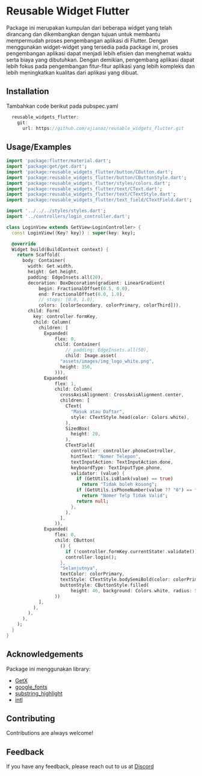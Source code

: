 # Reusable Widget Flutter

Package ini merupakan kumpulan dari beberapa widget yang telah dirancang dan dikembangkan dengan tujuan untuk membantu mempermudah proses pengembangan aplikasi di Flutter. Dengan menggunakan widget-widget yang tersedia pada package ini, proses pengembangan aplikasi dapat menjadi lebih efisien dan menghemat waktu serta biaya yang dibutuhkan. Dengan demikian, pengembang aplikasi dapat lebih fokus pada pengembangan fitur-fitur aplikasi yang lebih kompleks dan lebih meningkatkan kualitas dari aplikasi yang dibuat.

## Installation

Tambahkan code berikut pada pubspec.yaml

```dart
  reusable_widgets_flutter:
    git:
      url: https://github.com/ajianaz/reusable_widgets_flutter.git
```

## Usage/Examples

```dart
import 'package:flutter/material.dart';
import 'package:get/get.dart';
import 'package:reusable_widgets_flutter/button/CButton.dart';
import 'package:reusable_widgets_flutter/button/CButtonStyle.dart';
import 'package:reusable_widgets_flutter/styles/colors.dart';
import 'package:reusable_widgets_flutter/text/CText.dart';
import 'package:reusable_widgets_flutter/text/CTextStyle.dart';
import 'package:reusable_widgets_flutter/text_field/CTextField.dart';

import '../../../styles/styles.dart';
import '../controllers/login_controller.dart';

class LoginView extends GetView<LoginController> {
  const LoginView({Key? key}) : super(key: key);

  @override
  Widget build(BuildContext context) {
    return Scaffold(
      body: Container(
        width: Get.width,
        height: Get.height,
        padding: EdgeInsets.all(20),
        decoration: BoxDecoration(gradient: LinearGradient(
            begin: FractionalOffset(0.5, 0.0),
            end: FractionalOffset(0.0, 1.0),
            // stops: [0.0, 1.0],
            colors: [colorSecondary, colorPrimary, colorThird])),
        child: Form(
          key: controller.formKey,
          child: Column(
            children: [
              Expanded(
                  flex: 0,
                  child: Container(
                      // padding: EdgeInsets.all(50),
                      child: Image.asset(
                    "assets/images/img_logo_white.png",
                    height: 350,
                  ))),
              Expanded(
                  flex: 1,
                  child: Column(
                    crossAxisAlignment: CrossAxisAlignment.center,
                    children: [
                      CText(
                        "Masuk atau Daftar",
                        style: CTextStyle.head(color: Colors.white),
                      ),
                      SizedBox(
                        height: 20,
                      ),
                      CTextField(
                        controller: controller.phoneController,
                        hintText: "Nomer Telepon",
                        textInputAction: TextInputAction.done,
                        keyboardType: TextInputType.phone,
                        validator: (value) {
                          if (GetUtils.isBlank(value) == true)
                            return "Tidak boleh kosong";
                          if (GetUtils.isPhoneNumber(value ?? "0") == false)
                            return "Nomer Telp Tidak Valid";
                          return null;
                        },
                      ),
                    ],
                  )),
              Expanded(
                  flex: 0,
                  child: CButton(
                    () {
                      if (!controller.formKey.currentState!.validate()) return;
                      controller.login();
                    },
                    "Selanjutnya",
                    textColor: colorPrimary,
                    textStyle: CTextStyle.bodySemiBold(color: colorPrimary),
                    buttonStyle: CButtonStyle.filled(
                        height: 46, background: Colors.white, radius: 5),
                  ))
            ],
          ),
        ),
      ),
    );
  }
}
```

## Acknowledgements

Package ini menggunakan library:

- [GetX](https://pub.dev/packages/get)
- [google_fonts](https://pub.dev/packages/google_fonts)
- [substring_highlight](https://pub.dev/packages/substring_highlight)
- [intl](https://pub.dev/packages/intl)

## Contributing

Contributions are always welcome!

## Feedback

If you have any feedback, please reach out to us at [Discord](https://discord.gg/RGH3pJfaDv)
